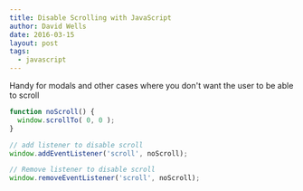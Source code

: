 ```yaml
---
title: Disable Scrolling with JavaScript
author: David Wells
date: 2016-03-15
layout: post
tags:
  - javascript
---
```


Handy for modals and other cases where you don't want the user to be able to scroll

```js
function noScroll() {
  window.scrollTo( 0, 0 );
}

// add listener to disable scroll
window.addEventListener('scroll', noScroll);

// Remove listener to disable scroll
window.removeEventListener('scroll', noScroll);

```
